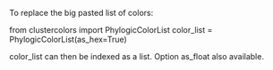 To replace the big pasted list of colors:

from clustercolors import PhylogicColorList
color_list = PhylogicColorList(as_hex=True)

color_list can then be indexed as a list. Option as_float also available.

